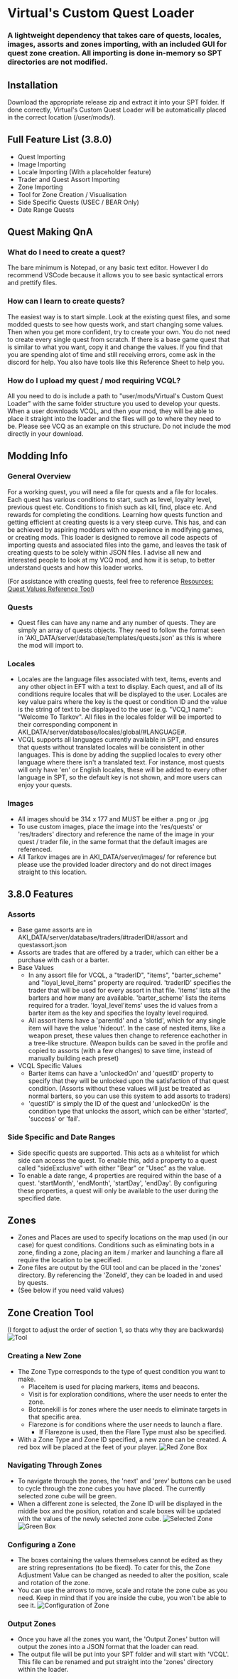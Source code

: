 # Virtual's Custom Quest Loader

### A lightweight dependency that takes care of quests, locales, images, assorts and zones importing, with an included GUI for quest zone creation. All importing is done in-memory so SPT directories are not modified.

## Installation
Download the appropriate release zip and extract it into your SPT folder. If done correctly, Virtual's Custom Quest Loader will be automatically placed in the correct location (/user/mods/). 

## Full Feature List (3.8.0)
* Quest Importing
* Image Importing
* Locale Importing (With a placeholder feature)
* Trader and Quest Assort Importing
* Zone Importing
* Tool for Zone Creation / Visualisation
* Side Specific Quests (USEC / BEAR Only)
* Date Range Quests

## Quest Making QnA
### What do I need to create a quest?
The bare minimum is Notepad, or any basic text editor. However I do recommend VSCode because it allows you to see basic syntactical errors and prettify files.

### How can I learn to create quests?
The easiest way is to start simple. Look at the existing quest files, and some modded quests to see how quests work, and start changing some values. Then when you get more confident, try to create your own. You do not need to create every single quest from scratch. If there is a base game quest that is similar to what you want, copy it and change the values. If you find that you are spending alot of time and still receiving errors, come ask in the discord for help. You also have tools like this Reference Sheet to help you.

### How do I upload my quest / mod requiring VCQL?
All you need to do is include a path to "user/mods/Virtual's Custom Quest Loader" with the same folder structure you used to develop your quests. When a user downloads VCQL, and then your mod, they will be able to place it straight into the loader and the files will go to where they need to be. Please see VCQ as an example on this structure. Do not include the mod directly in your download.

## Modding Info
### General Overview
For a working quest, you will need a file for quests and a file for locales. Each quest has various conditions to start, such as level, loyalty level, previous quest etc. Conditions to finish such as kill, find, place etc. And rewards for completing the conditions. Learning how quests function and getting efficient at creating quests is a very steep curve. This has, and can be achieved by aspiring modders with no experience in modifying games, or creating mods. This loader is designed to remove all code aspects of importing quests and associated files into the game, and leaves the task of creating quests to be solely within JSON files. I advise all new and interested people to look at my VCQ mod, and how it is setup, to better understand quests and how this loader works.

(For assistance with creating quests, feel free to reference [Resources: Quest Values Reference Tool](https://hub.sp-tarkov.com/doc/entry/57-resources-quest-values-reference-tool/))

### Quests
* Quest files can have any name and any number of quests. They are simply an array of quests objects. They need to follow the format seen in 'AKI_DATA/server/database/templates/quests.json' as this is where the mod will import to.

### Locales
* Locales are the language files associated with text, items, events and any other object in EFT with a text to display. Each quest, and all of its conditions require locales that will be displayed to the user. Locales are key value pairs where the key is the quest or condition ID and the value is the string of text to be displayed to the user (e.g. "VCQ_1 name": "Welcome To Tarkov". All files in the locales folder will be imported to their corresponding component in AKI_DATA/server/database/locales/global/#LANGUAGE#.
* VCQL supports all languages currently available in SPT, and ensures that quests without translated locales will be consistent in other languages. This is done by adding the supplied locales to every other language where there isn't a translated text. For instance, most quests will only have 'en' or English locales, these will be added to every other language in SPT, so the default key is not shown, and more users can enjoy your quests.

### Images
* All images should be 314 x 177 and MUST be either a .png or .jpg
* To use custom images, place the image into the 'res/quests' or 'res/traders' directory and reference the name of the image in your quest / trader file, in the same format that the default images are referenced.
* All Tarkov images are in AKI_DATA/server/images/ for reference but please use the provided loader directory and do not direct images straight to this location.

## 3.8.0 Features
### Assorts
* Base game assorts are in AKI_DATA/server/database/traders/#traderID#/assort and questassort.json
* Assorts are trades that are offered by a trader, which can either be a purchase with cash or a barter.
* Base Values
  * In any assort file for VCQL, a "traderID", "items", "barter_scheme" and "loyal_level_items" property are required. 'traderID' specifies the trader that will be used for every assort in that file. 'items' lists all the barters and how many are available. 'barter_scheme' lists the items required for a trader. 'loyal_level'items' uses the id values from a barter item as the key and specifies the loyalty level required. 
  * All assort items have a 'parentId' and a 'slotId', which for any single item will have the value 'hideout'. In the case of nested items, like a weapon preset, these values then change to reference eachother in a tree-like structure. (Weapon builds can be saved in the profile and copied to assorts (with a few changes) to save time, instead of manually building each preset)
* VCQL Specific Values
  * Barter items can have a 'unlockedOn' and 'questID' property to specify that they will be unlocked upon the satisfaction of that quest condition. (Assorts without these values will just be treated as normal barters, so you can use this system to add assorts to traders)
  * 'questID' is simply the ID of the quest and 'unlockedOn' is the condition type that unlocks the assort, which can be either 'started', 'success' or 'fail'.

### Side Specific and Date Ranges
* Side specific quests are supported. This acts as a whitelist for which side can access the quest. To enable this, add a property to a quest called "sideExclusive" with either "Bear" or "Usec" as the value.
* To enable a date range, 4 properties are required within the base of a quest. 'startMonth', 'endMonth', 'startDay', 'endDay'. By configuring these properties, a quest will only be available to the user during the specified date.

## Zones
* Zones and Places are used to specify locations on the map used (in our case) for quest conditions. Conditions such as eliminating bots in a zone, finding a zone, placing an item / marker and launching a flare all require the location to be specified.
* Zone files are output by the GUI tool and can be placed in the 'zones' directory. By referencing the 'ZoneId', they can be loaded in and used by quests.
* (See below if you need valid values)

## Zone Creation Tool
(I forgot to adjust the order of section 1, so thats why they are backwards)
![Tool](https://github.com/VirtualAE/Virtuals-Custom-Quest-Loader/assets/134059573/2db2156b-004d-4095-ad32-6167f6e60c8a)

### Creating a New Zone
* The Zone Type corresponds to the type of quest condition you want to make.
    * Placeitem is used for placing markers, items and beacons.
    * Visit is for exploration conditions, where the user needs to enter the zone.
    * Botzonekill is for zones where the user needs to eliminate targets in that specific area.
    * Flarezone is for conditions where the user needs to launch a flare.
        * If Flarezone is used, then the Flare Type must also be specified.
* With a Zone Type and Zone ID specified, a new zone can be created. A red box will be placed at the feet of your player.
![Red Zone Box](https://github.com/VirtualAE/Virtuals-Custom-Quest-Loader/assets/134059573/3b1f9aa5-426f-4c64-8c7b-89eea038c3bd)

### Navigating Through Zones
* To navigate through the zones, the 'next' and 'prev' buttons can be used to cycle through the zone cubes you have placed. The currently selected zone cube will be green.
* When a different zone is selected, the Zone ID will be displayed in the middle box and the position, rotation and scale boxes will be updated with the values of the newly selected zone cube.
![Selected Zone](https://github.com/VirtualAE/Virtuals-Custom-Quest-Loader/assets/134059573/6de044e7-29f1-4f29-bb92-b8cff3efdaeb)
![Green Box](https://github.com/VirtualAE/Virtuals-Custom-Quest-Loader/assets/134059573/5e5a7315-c8e3-480c-9a48-6413f0b70549)

### Configuring a Zone
* The boxes containing the values themselves cannot be edited as they are string representations (to be fixed). To cater for this, the Zone Adjustment Value can be changed as needed to alter the position, scale and rotation of the zone.
* You can use the arrows to move, scale and rotate the zone cube as you need. Keep in mind that if you are inside the cube, you won't be able to see it.
![Configuration of Zone](https://github.com/VirtualAE/Virtuals-Custom-Quest-Loader/assets/134059573/c38811eb-9207-4c3c-8036-b7aa7d554e75)

### Output Zones
* Once you have all the zones you want, the 'Output Zones' button will output the zones into a JSON format that the loader can read.
* The output file will be put into your SPT folder and will start with 'VCQL'. This file can be renamed and put straight into the 'zones' directory within the loader.
